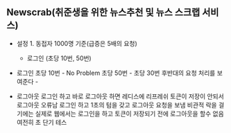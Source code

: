 ## Newscrab(취준생을 위한 뉴스추천 및 뉴스 스크랩 서비스)

- 설정 1. 동접자 1000명 기준(급증은 5배의 요청)
    - 로그인 (초당 10번, 50번)

- 로그인
    초당 10번 - No Problem
    초당 50번 - 초당 30번 후반대의 요청 처리를 보여준다 - 

- 로그아웃
    로그인 하고 바로 로그아웃 하면 레디스에 리프레쉬 토큰이 저장이 안되서 로그아웃 오류남
    로그인 하고 1초의 텀을 갖고 로그아웃 요청을 보냄
    비관적 락을 걸기에는 실제로 웹에서는 로그인을 하고 토큰이 저장되기 전에 로그아웃을 할수 없음
    여전히 초 단기 테스

